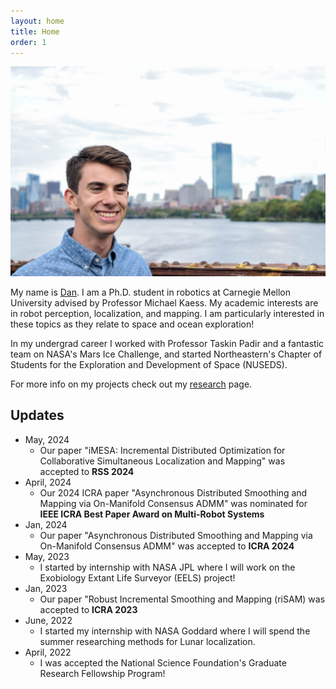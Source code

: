 ```yaml
---
layout: home
title: Home
order: 1
---
```


![headshot](/images/index/headshot.jpg)

My name is [Dan](/dan). I am a Ph.D. student in robotics at Carnegie Mellon University advised by Professor Michael Kaess. 
My academic interests are in robot perception, localization, and mapping. I am particularly interested in these topics as they relate to space and ocean exploration!

In my undergrad career I worked with Professor Taskin Padir and a fantastic team on NASA's Mars Ice Challenge, and started Northeastern's Chapter of Students for the Exploration and Development of Space (NUSEDS).

For more info on my projects check out my [research](/research) page.

## Updates
* May, 2024
    * Our paper "iMESA: Incremental Distributed Optimization for Collaborative Simultaneous Localization and Mapping" was accepted to **RSS 2024**
* April, 2024
    * Our 2024 ICRA paper "Asynchronous Distributed Smoothing and Mapping via On-Manifold Consensus ADMM" was nominated for **IEEE ICRA Best Paper Award on Multi-Robot Systems**
* Jan, 2024
    * Our paper "Asynchronous Distributed Smoothing and Mapping via On-Manifold Consensus ADMM" was accepted to **ICRA 2024**
* May, 2023
    * I started by internship with NASA JPL where I will work on the Exobiology Extant Life Surveyor (EELS) project!
* Jan, 2023
    * Our paper "Robust Incremental Smoothing and Mapping (riSAM) was accepted to **ICRA 2023**
* June, 2022
    * I started my internship with NASA Goddard where I will spend the summer researching methods for Lunar localization.
* April, 2022
    * I was accepted the National Science Foundation's Graduate Research Fellowship Program!